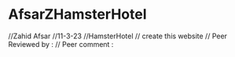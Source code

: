 # AfsarZHamsterHotel
//Zahid Afsar
//11-3-23
//HamsterHotel
// create this website
// Peer Reviewed by :
// Peer comment :
